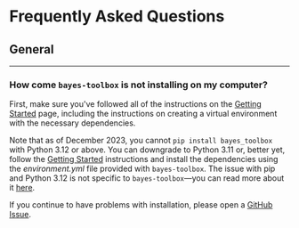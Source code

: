 # Frequently Asked Questions

## General
---

### How come `bayes-toolbox` is not installing on my computer?

First, make sure you've followed all of the instructions on the [Getting Started](https://hyosubkim.github.io/bayes-toolbox/getting-started/) page, including the instructions on creating a virtual environment with the necessary dependencies. 

Note that as of December 2023, you cannot `pip install bayes_toolbox` with Python 3.12 or above. You can downgrade to Python 3.11 or, better yet, follow the [Getting Started](https://hyosubkim.github.io/bayes-toolbox/getting-started/) instructions and install the dependencies using the *environment.yml* file provided with `bayes-toolbox`.  The issue with pip and Python 3.12 is not specific to `bayes-toolbox`&mdash;you can read more about it [here](https://stackoverflow.com/questions/77364550/attributeerror-module-pkgutil-has-no-attribute-impimporter-did-you-mean).

If you continue to have problems with installation, please open a [GitHub Issue](https://github.com/hyosubkim/bayes-toolbox/issues).
